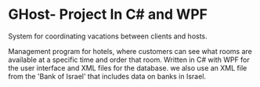 # GHost- Project In C# and WPF
System for coordinating vacations between clients and hosts.

Management program for hotels, where customers can see what rooms are available at a specific time and order that room. 
Written in C# with WPF for the user interface and XML files for the database. 
we also use an XML file from the 'Bank of Israel' that includes data on banks in Israel.
